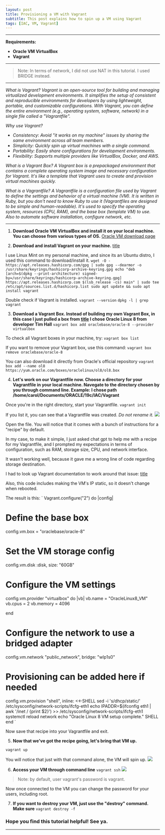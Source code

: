 ```yaml
---
layout: post
title: Provisioning a VM with Vagrant
subtitle: This post explains how to spin up a VM using Vagrant
tags: [IAC, VM, Vagrant]
---
```


---

**Requirements:**
- **Oracle VM VirtualBox**
- **Vagrant** 

---

> Note: In terms of network, I did not use NAT in this tutorial. I used BRIDGE instead.

---

*What is Vagrant?*
*Vagrant is an open-source tool for building and managing virtualized development environments. It simplifies the setup of consistent and reproducible environments for developers by using lightweight, portable, and customizable configurations. With Vagrant, you can define the entire environment (e.g., operating system, software, network) in a single file called a "Vagrantfile".*

*Why use Vagrant?*
- *Consistency*: *Avoid "it works on my machine" issues by sharing the same environment across all team members.*
- *Simplicity: Quickly spin up virtual machines with a single command.*
- *Portability: Easily share configurations for development environments.*
- *Flexibility: Supports multiple providers like VirtualBox, Docker, and AWS.*

*What is a Vagrant Box?*
*A Vagrant box is a prepackaged environment that contains a complete operating system image and necessary configuration for Vagrant. It's like a template that Vagrant uses to create and provision virtual machines quickly.*

*What is a Vagrantfile?*
*A Vagrantfile is a configuration file used by Vagrant to define the settings and behavior of a virtual machine (VM). It is written in Ruby, but you don't need to know Ruby to use it (Vagrantfiles are designed to be simple and human-readable).
It's used to specify the operating system, resources (CPU, RAM), and the base box (template VM) to use. Also to automate software installation, configure network, etc.*

---

1. **Download Oracle VM VirtualBox and install it on your local machine. You can choose from various types of OS.**
[Oracle VM download page](https://www.virtualbox.org/wiki/Downloads)

2. **Download and install Vagrant on your machine.**
[title](https://developer.hashicorp.com/vagrant/install#linux)


I use Linux Mint on my personal machine, and since its an Ubuntu distro, I used this command to download/install it.
`
wget -O - https://apt.releases.hashicorp.com/gpg | sudo gpg --dearmor -o /usr/share/keyrings/hashicorp-archive-keyring.gpg
echo "deb [arch=$(dpkg --print-architecture) signed-by=/usr/share/keyrings/hashicorp-archive-keyring.gpg] https://apt.releases.hashicorp.com $(lsb_release -cs) main" | sudo tee /etc/apt/sources.list.d/hashicorp.list
sudo apt update && sudo apt install vagrant
`

Double check if Vagrant is installed. 
`
vagrant --version
`
`
dpkg -l | grep vagrant
`

3. **Download a Vagrant Box. Instead of building my own Vagrant Box, in this case I just pulled a box from [title](https://portal.cloud.hashicorp.com/vagrant/discover) 
   I chose Oracle Linux 8 from developer Tim Hall** 
`
vagrant box add oraclebase/oracle-8 --provider virtualbox
`

To check all Vagrant boxes in your machine, try:
`
vagrant box list
`

If you want to remove your Vagrant box, use this command:
`
vagrant box remove oraclebase/oracle-8
`

You can also download it directly from Oracle's official repository
`
vagrant box add --name ol8 https://yum.oracle.com/boxes/oraclelinux/ol8/ol8.box
`

4. **Let's work on our Vagrantfile now. Choose a directory for your Vagrantfile in your local machine. Navegate to the directory chosen by you through command line. 
Example: I chose path /home/carol/Documents/ORACLE/19c/IAC/Vagrant**

Once you're in the right directory, start your Vagrantfile.
`
vagrant init
`

If you list it, you can see that a Vagrantfile was created. *Do not rename it.*
![](../assets/picture_1.jpg)

Open the file. You will notice that it comes with a bunch of instructions for a "recipe" by default. 

In my case,  to make it simple, I just asked chat gpt to help me with a recipe for my Vagrantfile, and I prompted my expectations in terms of configuration, such as RAM, storage size, CPU, and network interface. 

It wasn't working well, because it gave me a wrong line of code regarding storage destination. 

I had to look up Vagrant documentation to work around that issue:
[title](https://developer.hashicorp.com/vagrant/docs/disks/usage)


Also, this code includes making the VM's IP static, so it doesn't change when rebooted.

The result is this:
`
Vagrant.configure("2") do |config|
  # Define the base box
  config.vm.box = "oraclebase/oracle-8"
  # Set the VM storage config
  config.vm.disk :disk, size: "60GB"

  # Configure the VM settings
  config.vm.provider "virtualbox" do |vb|
    vb.name = "OracleLinux8_VM"
    vb.cpus = 2
    vb.memory = 4096

  end

  # Configure the network to use a bridged adapter
  config.vm.network "public_network", bridge: "wlp1s0" 

  # Provisioning can be added here if needed
  config.vm.provision "shell", inline: <<-SHELL
    sed -i 's/dhcp/static/' /etc/sysconfig/network-scripts/ifcfg-eth1
    echo IPADDR=$(ifconfig eth1 | awk '/inet / {print $2}') >>  /etc/sysconfig/network-scripts/ifcfg-eth1
    systemctl reload network
    echo "Oracle Linux 8 VM setup complete."
  SHELL
end
`

Now save that recipe into your Vagrantfile and exit. 

5. **Now that we've got the recipe going, let's bring that VM up.**

`
vagrant up
`

You will notice that just with that command alone, the VM will spin up.
![](../assets/picture_2.jpg)

6. **Access your VM through command line**
`
vagrant ssh
`
![](../assets/picture_3.jpg)

> Note: by default, user vagrant's password is vagrant. 

Now once connected to the VM you can change the password for your users, including root.

7. **If you want to destroy your VM, just use the "destroy" command. Make sure**
`
vagrant destroy -f
`

### Hope you find this tutorial helpful! See ya.

***
